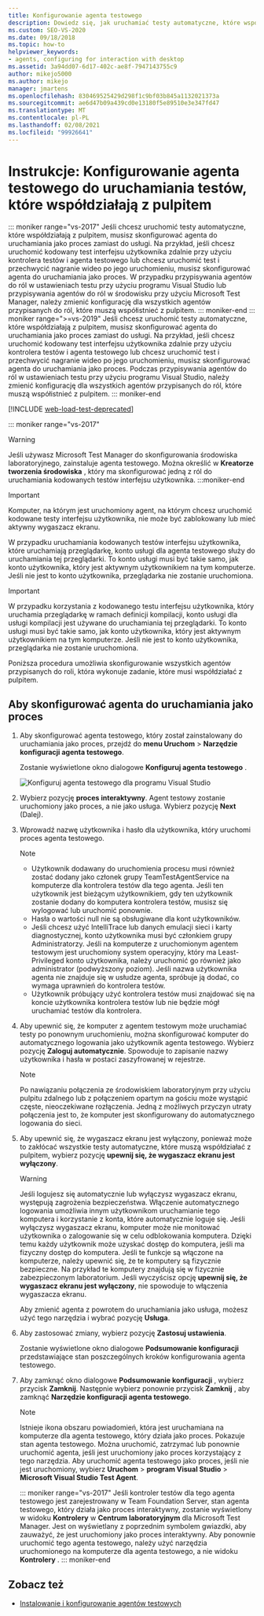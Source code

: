 ```yaml
---
title: Konfigurowanie agenta testowego
description: Dowiedz się, jak uruchamiać testy automatyczne, które współdziałają z pulpitem przez skonfigurowanie agenta do uruchamiania jako proces zamiast do usługi.
ms.custom: SEO-VS-2020
ms.date: 09/18/2018
ms.topic: how-to
helpviewer_keywords:
- agents, configuring for interaction with desktop
ms.assetid: 3a94dd07-6d17-402c-ae8f-7947143755c9
author: mikejo5000
ms.author: mikejo
manager: jmartens
ms.openlocfilehash: 830469525429d298f1c9bf03b845a1132021373a
ms.sourcegitcommit: ae6d47b09a439cd0e13180f5e89510e3e347fd47
ms.translationtype: MT
ms.contentlocale: pl-PL
ms.lasthandoff: 02/08/2021
ms.locfileid: "99926641"
---
```

# <a name="how-to-set-up-your-test-agent-to-run-tests-that-interact-with-the-desktop"></a>Instrukcje: Konfigurowanie agenta testowego do uruchamiania testów, które współdziałają z pulpitem

::: moniker range="vs-2017"
Jeśli chcesz uruchomić testy automatyczne, które współdziałają z pulpitem, musisz skonfigurować agenta do uruchamiania jako proces zamiast do usługi. Na przykład, jeśli chcesz uruchomić kodowany test interfejsu użytkownika zdalnie przy użyciu kontrolera testów i agenta testowego lub chcesz uruchomić test i przechwycić nagranie wideo po jego uruchomieniu, musisz skonfigurować agenta do uruchamiania jako proces. W przypadku przypisywania agentów do ról w ustawieniach testu przy użyciu programu Visual Studio lub przypisywania agentów do ról w środowisku przy użyciu Microsoft Test Manager, należy zmienić konfigurację dla wszystkich agentów przypisanych do ról, które muszą współistnieć z pulpitem.
::: moniker-end
::: moniker range=">=vs-2019"
Jeśli chcesz uruchomić testy automatyczne, które współdziałają z pulpitem, musisz skonfigurować agenta do uruchamiania jako proces zamiast do usługi. Na przykład, jeśli chcesz uruchomić kodowany test interfejsu użytkownika zdalnie przy użyciu kontrolera testów i agenta testowego lub chcesz uruchomić test i przechwycić nagranie wideo po jego uruchomieniu, musisz skonfigurować agenta do uruchamiania jako proces. Podczas przypisywania agentów do ról w ustawieniach testu przy użyciu programu Visual Studio, należy zmienić konfigurację dla wszystkich agentów przypisanych do ról, które muszą współistnieć z pulpitem.
::: moniker-end

[!INCLUDE [web-load-test-deprecated](includes/web-load-test-deprecated.md)]

::: moniker range="vs-2017"
> [!WARNING]
> Jeśli używasz Microsoft Test Manager do skonfigurowania środowiska laboratoryjnego, zainstaluje agenta testowego. Można określić w **Kreatorze tworzenia środowiska** , który ma skonfigurować jedną z ról do uruchamiania kodowanych testów interfejsu użytkownika.
:::moniker-end

> [!IMPORTANT]
> Komputer, na którym jest uruchomiony agent, na którym chcesz uruchomić kodowane testy interfejsu użytkownika, nie może być zablokowany lub mieć aktywny wygaszacz ekranu.

W przypadku uruchamiania kodowanych testów interfejsu użytkownika, które uruchamiają przeglądarkę, konto usługi dla agenta testowego służy do uruchamiania tej przeglądarki. To konto usługi musi być takie samo, jak konto użytkownika, który jest aktywnym użytkownikiem na tym komputerze. Jeśli nie jest to konto użytkownika, przeglądarka nie zostanie uruchomiona.

> [!IMPORTANT]
> W przypadku korzystania z kodowanego testu interfejsu użytkownika, który uruchamia przeglądarkę w ramach definicji kompilacji, konto usługi dla usługi kompilacji jest używane do uruchamiania tej przeglądarki. To konto usługi musi być takie samo, jak konto użytkownika, który jest aktywnym użytkownikiem na tym komputerze. Jeśli nie jest to konto użytkownika, przeglądarka nie zostanie uruchomiona.

Poniższa procedura umożliwia skonfigurowanie wszystkich agentów przypisanych do roli, która wykonuje zadanie, które musi współdziałać z pulpitem.

## <a name="to-set-up-an-agent-to-run-as-a-process"></a>Aby skonfigurować agenta do uruchamiania jako proces

1. Aby skonfigurować agenta testowego, który został zainstalowany do uruchamiania jako proces, przejdź do **menu Uruchom**  >  **Narzędzie konfiguracji agenta testowego**.

   Zostanie wyświetlone okno dialogowe **Konfiguruj agenta testowego** .

   ![Konfiguruj agenta testowego dla programu Visual Studio](media/configure-test-agent.png)

2. Wybierz pozycję **proces interaktywny**. Agent testowy zostanie uruchomiony jako proces, a nie jako usługa. Wybierz pozycję **Next** (Dalej).

3. Wprowadź nazwę użytkownika i hasło dla użytkownika, który uruchomi proces agenta testowego.

   > [!NOTE]
   > - Użytkownik dodawany do uruchomienia procesu musi również zostać dodany jako członek grupy TeamTestAgentService na komputerze dla kontrolera testów dla tego agenta. Jeśli ten użytkownik jest bieżącym użytkownikiem, gdy ten użytkownik zostanie dodany do komputera kontrolera testów, musisz się wylogować lub uruchomić ponownie.
   > - Hasła o wartości null nie są obsługiwane dla kont użytkowników.
   > - Jeśli chcesz użyć IntelliTrace lub danych emulacji sieci i karty diagnostycznej, konto użytkownika musi być członkiem grupy Administratorzy. Jeśli na komputerze z uruchomionym agentem testowym jest uruchomiony system operacyjny, który ma Least-Privileged konto użytkownika, należy uruchomić go również jako administrator (podwyższony poziom). Jeśli nazwa użytkownika agenta nie znajduje się w usłudze agenta, spróbuje ją dodać, co wymaga uprawnień do kontrolera testów.
   > - Użytkownik próbujący użyć kontrolera testów musi znajdować się na koncie użytkownika kontrolera testów lub nie będzie mógł uruchamiać testów dla kontrolera.

4. Aby upewnić się, że komputer z agentem testowym może uruchamiać testy po ponownym uruchomieniu, można skonfigurować komputer do automatycznego logowania jako użytkownik agenta testowego. Wybierz pozycję **Zaloguj automatycznie**. Spowoduje to zapisanie nazwy użytkownika i hasła w postaci zaszyfrowanej w rejestrze.

   > [!NOTE]
   > Po nawiązaniu połączenia ze środowiskiem laboratoryjnym przy użyciu pulpitu zdalnego lub z połączeniem opartym na gościu może wystąpić częste, nieoczekiwane rozłączenia. Jedną z możliwych przyczyn utraty połączenia jest to, że komputer jest skonfigurowany do automatycznego logowania do sieci.

5. Aby upewnić się, że wygaszacz ekranu jest wyłączony, ponieważ może to zakłócać wszystkie testy automatyczne, które muszą współdziałać z pulpitem, wybierz pozycję **upewnij się, że wygaszacz ekranu jest wyłączony**.

   > [!WARNING]
   > Jeśli logujesz się automatycznie lub wyłączysz wygaszacz ekranu, występują zagrożenia bezpieczeństwa. Włączenie automatycznego logowania umożliwia innym użytkownikom uruchamianie tego komputera i korzystanie z konta, które automatycznie loguje się. Jeśli wyłączysz wygaszacz ekranu, komputer może nie monitować użytkownika o zalogowanie się w celu odblokowania komputera. Dzięki temu każdy użytkownik może uzyskać dostęp do komputera, jeśli ma fizyczny dostęp do komputera. Jeśli te funkcje są włączone na komputerze, należy upewnić się, że te komputery są fizycznie bezpieczne. Na przykład te komputery znajdują się w fizycznie zabezpieczonym laboratorium. Jeśli wyczyścisz opcję **upewnij się, że wygaszacz ekranu jest wyłączony**, nie spowoduje to włączenia wygaszacza ekranu.

   Aby zmienić agenta z powrotem do uruchamiania jako usługa, możesz użyć tego narzędzia i wybrać pozycję **Usługa**.

6. Aby zastosować zmiany, wybierz pozycję **Zastosuj ustawienia**.

   Zostanie wyświetlone okno dialogowe **Podsumowanie konfiguracji** przedstawiające stan poszczególnych kroków konfigurowania agenta testowego.

7. Aby zamknąć okno dialogowe **Podsumowanie konfiguracji** , wybierz przycisk **Zamknij**. Następnie wybierz ponownie przycisk **Zamknij** , aby zamknąć **Narzędzie konfiguracji agenta testowego**.

   > [!NOTE]
   > Istnieje ikona obszaru powiadomień, która jest uruchamiana na komputerze dla agenta testowego, który działa jako proces. Pokazuje stan agenta testowego. Można uruchomić, zatrzymać lub ponownie uruchomić agenta, jeśli jest uruchomiony jako proces korzystający z tego narzędzia. Aby uruchomić agenta testowego jako proces, jeśli nie jest uruchomiony, wybierz **Uruchom**  >  **program Visual Studio**  >  **Microsoft Visual Studio Test Agent**.

   ::: moniker range="vs-2017"
   Jeśli kontroler testów dla tego agenta testowego jest zarejestrowany w Team Foundation Server, stan agenta testowego, który działa jako proces interaktywny, zostanie wyświetlony w widoku **Kontrolery** w **Centrum laboratoryjnym** dla Microsoft Test Manager. Jest on wyświetlany z poprzednim symbolem gwiazdki, aby zauważyć, że jest uruchomiony jako proces interaktywny. Aby ponownie uruchomić tego agenta testowego, należy użyć narzędzia uruchomionego na komputerze dla agenta testowego, a nie widoku **Kontrolery** .
   ::: moniker-end

## <a name="see-also"></a>Zobacz też

- [Instalowanie i konfigurowanie agentów testowych](../test/lab-management/install-configure-test-agents.md)
